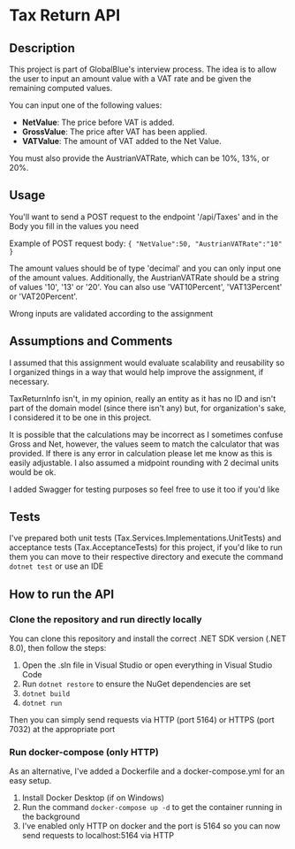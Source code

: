 # Tax Return API

## Description
This project is part of GlobalBlue's interview process. The idea is to allow the user to input an amount value with a VAT rate and be given the remaining computed values.

You can input one of the following values:
- **NetValue**: The price before VAT is added.
- **GrossValue**: The price after VAT has been applied.
- **VATValue**: The amount of VAT added to the Net Value.

You must also provide the AustrianVATRate, which can be 10%, 13%, or 20%.

## Usage

You'll want to send a POST request to the endpoint '/api/Taxes' and in the Body you fill in the values you need

Example of POST request body:
`{
    "NetValue":50,
    "AustrianVATRate":"10"
}`

The amount values should be of type 'decimal' and you can only input one of the amount values. 
Additionally, the AustrianVATRate should be a string of values '10', '13' or '20'. You can also use 'VAT10Percent', 'VAT13Percent' or 'VAT20Percent'.

Wrong inputs are validated according to the assignment

## Assumptions and Comments

I assumed that this assignment would evaluate scalability and reusability so I organized things in a way that would help improve the assignment, if necessary.

TaxReturnInfo isn't, in my opinion, really an entity as it has no ID and isn't part of the domain model (since there isn't any) but, for organization's sake, I considered it to be one in this project.

It is possible that the calculations may be incorrect as I sometimes confuse Gross and Net, however, the values seem to match the calculator that was provided. If there is any error in calculation please let me know as this is easily adjustable. I also assumed a midpoint rounding with 2 decimal units would be ok.

I added Swagger for testing purposes so feel free to use it too if you'd like

## Tests

I've prepared both unit tests (Tax.Services.Implementations.UnitTests) and acceptance tests (Tax.AcceptanceTests) for this project, if you'd like to run them you can move to their respective directory and execute the command `dotnet test` or use an IDE

## How to run the API

### Clone the repository and run directly locally

You can clone this repository and install the correct .NET SDK version (.NET 8.0), then follow the steps:

1. Open the .sln file in Visual Studio or open everything in Visual Studio Code
2. Run `dotnet restore` to ensure the NuGet dependencies are set
3. `dotnet build`
4. `dotnet run`

Then you can simply send requests via HTTP (port 5164) or HTTPS (port 7032) at the appropriate port

### Run docker-compose (only HTTP)

As an alternative, I've added a Dockerfile and a docker-compose.yml for an easy setup.

1. Install Docker Desktop (if on Windows)
2. Run the command `docker-compose up -d` to get the container running in the background
3. I've enabled only HTTP on docker and the port is 5164 so you can now send requests to localhost:5164 via HTTP